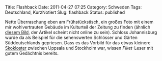 Title: Flashback
Date: 2011-04-27 07:25
Category: Schweden
Tags: Deutschland, KurzNotiert
Slug: flashback
Status: published

Nette Überraschung eben am Frühstückstisch, ein großes Foto mit einem
mir wohlvertrauten Gebäude im Kulturteil der Zeitung zu finden (ähnlich
[diesem
Bild](http://de.wikipedia.org/w/index.php?title=Datei:Schloss_Johannisburg_Aschaffenburg.jpg),
der Artikel scheint nicht online zu sein). Schloss Johannisburg wurde da
als Beispiel für die sehenswerten Schlösser und Gärten Süddeutschlands
gepriesen. Dass es das Vorbild für das etwas kleinere
[Skokloster](http://www.fiket.de/2007/06/13/skokloster/) zwischen
Uppsala und Stockholm war, wissen *Fiket*-Leser mit gutem Gedächtnis
bereits.

